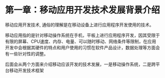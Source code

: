 # 第一章：移动应用开发技术发展背景介绍

移动应用开发技术, 通俗的理解是在移动设备上进行应用程序开发使用的技术。

​	移动应用指的是针对移动操作系统在手机，平板上进行应用程序开发，因其受限于有限的屏幕、CPU速度、内存、电量、可以随时移动、网络条件等限制，在应用开发中会根据其硬件的特点和用户使用的习惯在软件产品设计，数据处理等方面会有一些针对性的调整。

​	后面会从两个方面来介绍移动应该开发的技术发展，一是移动操作系统，二是跨平台移动开发技术框架






